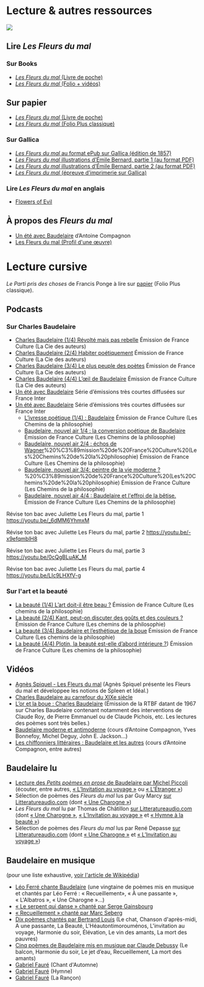 # Lecture & autres ressources
![](Charles_Baudelaire.jpg)

## Lire *Les Fleurs du mal*
### Sur Books
- [*Les Fleurs du mal* (Livre de poche)](https://books.apple.com/gb/book/les-fleurs-du-mal/id571940516)
- [*Les Fleurs du mal* (Folio + vidéos)](https://books.apple.com/gb/book/les-fleurs-du-mal-folio-vid%C3%A9o/id882922891)

## Sur papier
- [*Les Fleurs du mal* (Livre de poche)](https://www.amazon.co.uk/Fleurs-Du-Mal-Dans-Collection/dp/2266168541)
- [*Les Fleurs du mal* (Folio Plus classique)](https://www.amazon.co.uk/Fleurs-Du-Mal-Dans-Collection/dp/2266168541)

### Sur Gallica
- [*Les Fleurs du mal* au format ePub sur Gallica (édition de 1857)](https://gallica.bnf.fr/ark:/12148/bpt6k70861t.texteImage)
- [*Les Fleurs du mal* illustrations d’Émile Bernard, partie 1 (au format PDF)](https://gallica.bnf.fr/ark:/12148/bpt6k1512981t?rk=42918;4)
- [*Les Fleurs du mal* illustrations d’Émile Bernard, partie 2 (au format PDF)](https://gallica.bnf.fr/ark:/12148/bpt6k1512983n.image)
- [*Les Fleurs du mal* (épreuve d’imprimerie sur Gallica)](https://gallica.bnf.fr/ark:/12148/btv1b86108314/f23.image)

### Lire *Les Fleurs du mal* en anglais
- [Flowers of Evil](https://fleursdumal.org/)

## À propos des *Fleurs du mal*
- [Un été avec Baudelaire](https://books.apple.com/gb/book/un-%C3%A9t%C3%A9-avec-baudelaire/id1448202786) d’Antoine Compagnon
- [Les Fleurs du mal (Profil d'une œuvre)](https://www.amazon.co.uk/dp/240105474X/ref=cm_sw_r_cp_tai_IyAMDbC8CY8GZ)

# Lecture cursive
*Le Parti pris des choses* de Francis Ponge à lire sur [papier](https://www.amazon.co.uk/dp/2070389936/ref=cm_sw_r_cp_tai_FOUzDbHN0M9BF) (Folio Plus classique).

## Podcasts
### Sur Charles Baudelaire
- [Charles Baudelaire (1/4) Révolté mais pas rebelle](https://www.franceculture.fr/emissions/la-compagnie-des-auteurs/charles-baudelaire-14-revolte-mais-pas-rebelle) Émission de France Culture (La Cie des auteurs)
- [Charles Baudelaire (2/4) Habiter poétiquement](https://www.franceculture.fr/emissions/la-compagnie-des-auteurs/charles-baudelaire-24-habiter-poetiquement-0)	Émission de France Culture (La Cie des auteurs)
- [Charles Baudelaire (3/4) Le plus peuple des poètes](https://www.franceculture.fr/emissions/la-compagnie-des-auteurs/charles-baudelaire-34-le-plus-peuple-des-poetes)	Émission de France Culture (La Cie des auteurs)
- [Charles Baudelaire (4/4) L’œil de Baudelaire](https://www.franceculture.fr/emissions/la-compagnie-des-auteurs/charles-baudelaire-44-loeil-de-baudelaire) Émission de France Culture (La Cie des auteurs)
 - [Un été avec Baudelaire](https://www.franceinter.fr/emissions/un-ete-avec-baudelaire) Série d’émissions très courtes diffusées sur France Inter
- [Un été avec Baudelaire](https://www.franceinter.fr/emissions/un-ete-avec-baudelaire) Série d’émissions très courtes diffusées sur France Inter
  - [L’ivresse poétique (1/4) : Baudelaire](https://www.franceculture.fr/emissions/les-nouveaux-chemins-de-la-connaissance/l-ivresse-poetique-14-baudelaire) Émission de France Culture (Les Chemins de la philosophie)
  - [Baudelaire, nouvel air 1/4 : la conversion poétique de Baudelaire](https://www.franceculture.fr/emissions/les-nouveaux-chemins-de-la-connaissance/baudelaire-nouvel-air-14-la-conversion-poetique-de) Émission de France Culture (Les Chemins de la philosophie)
  - [Baudelaire, nouvel air 2/4 : échos de Wagner](https://www.franceculture.fr/emissions/les-nouveaux-chemins-de-la-connaissance/baudelaire-nouvel-air-24-echos-de-wagner)%20%C3%89mission%20de%20France%20Culture%20(Les%20Chemins%20de%20la%20philosophie) Émission de France Culture (Les Chemins de la philosophie)
  - [Baudelaire, nouvel air 3/4: peintre de la vie moderne ?](https://www.franceculture.fr/emissions/les-nouveaux-chemins-de-la-connaissance/baudelaire-nouvel-air-34-peintre-de-la-vie-moderne)%20%C3%89mission%20de%20France%20Culture%20(Les%20Chemins%20de%20la%20philosophie) Émission de France Culture (Les Chemins de la philosophie)
  - [Baudelaire, nouvel air 4/4 : Baudelaire et l'effroi de la bêtise.](https://www.franceculture.fr/emissions/les-nouveaux-chemins-de-la-connaissance/baudelaire-nouvel-air-44-baudelaire-et-leffroi-de) Émission de France Culture (Les Chemins de la philosophie)

Révise ton bac avec Juliette Les Fleurs du mal, partie 1
https://youtu.be/_6dMM6YhmxM

Révise ton bac avec Juliette Les Fleurs du mal, partie 2
https://youtu.be/-x9efqmblH8

Révise ton bac avec Juliette Les Fleurs du mal, partie 3
https://youtu.be/0cQgBLuAK_M

Révise ton bac avec Juliette Les Fleurs du mal, partie 4
https://youtu.be/LIc9LHXfV-g

### Sur l'art et la beauté
- [La beauté (1/4) L’art doit-il être beau ?](https://www.franceculture.fr/emissions/les-chemins-de-la-philosophie/la-beaute-14-lart-doit-il-etre-beau) Émission de France Culture (Les chemins de la philosophie)
- [La beauté (2/4) Kant, peut-on discuter des goûts et des couleurs ?](https://www.franceculture.fr/emissions/les-chemins-de-la-philosophie/la-beaute-24-kant-peut-discuter-des-gouts-et-des-couleurs)		Émission de France Culture (Les chemins de la philosophie)	
- [La beauté (3/4) Baudelaire et l’esthétique de la boue](https://www.franceculture.fr/emissions/les-chemins-de-la-philosophie/la-beaute-34-baudelaire-et-lesthetique-de-la-boue) Émission de France Culture (Les chemins de la philosophie)
- [La beauté (4/4) Plotin, la beauté est-elle d’abord intérieure ?](https://www.franceculture.fr/emissions/les-chemins-de-la-philosophie/la-beaute-44-plotin-la-beaute-est-elle-dabord-interieure))		Émission de France Culture (Les chemins de la philosophie)

## Vidéos
  - [Agnès Spiquel - Les Fleurs du mal](https://youtu.be/l_mEZnxKLg8) (Agnès Spiquel présente les Fleurs du mal et développee les notions de Spleen et Idéal.)
  - [Charles Baudelaire au carrefour du XIXe siècle](https://youtu.be/piql4FNccaY)
  - [L’or et la boue : Charles Baudelaire](https://youtu.be/jjHSNH5dWQ4) (Émission de la RTBF datant de 1967 sur Charles Baudelaire contenant notamment des interventions de Claude Roy, de Pierre Emmanuel ou de Claude Pichois, etc. Les lectures des poèmes sont très belles.)
- [Baudelaire moderne et antimoderne](https://www.college-de-france.fr/site/antoine-compagnon/course-2012-01-03-16h30.htm) (cours d’Antoine Compagnon, Yves Bonnefoy, Michel Deguy, John E. Jackson...)
- [Les chiffonniers littéraires : Baudelaire et les autres](https://www.college-de-france.fr/site/antoine-compagnon/seminar-2016-01-12-17h30.htm) (cours d’Antoine Compagnon, entre autres)

## Baudelaire lu
- [Lecture des _Petits poèmes en prose_ de Baudelaire par Michel Piccoli](https://www.youtube.com/playlist?list=OLAK5uy_kIwPcG6KApIPWmLVhW9c-rV16GefoRKfc) (écouter, entre autres, [« L’Invitation au voyage »](https://youtu.be/6Ujx1z8PU2I) ou [« L’Étranger »](https://youtu.be/vPyWr2KEAMQ))
- Sélection de poèmes des *Fleurs du mal* lus par Guy Marcy [sur Litteratureaudio.com](http://www.litteratureaudio.com/livre-audio-gratuit-mp3/baudelaire-charles-les-fleurs-du-mal-poemes-selection.html) (dont [« Une Charogne »](http://www.litteratureaudio.org/mp3/Charles_Baudelaire_-_Les_fleurs_du_mal_10_une_charogne.mp3))
- *Les Fleurs du mal* lu par Thomas de Châtillon [sur Litteratureaudio.com](http://www.litteratureaudio.com/livre-audio-gratuit-mp3/baudelaire-charles-les-fleurs-du-mal.html) (dont [« Une Charogne »](http://www.litteratureaudio.net/mp3/Charles_Baudelaire_-_Les_Fleurs_du_mal_P1_029_Une_charogne.mp3), [« L’Invitation au voyage »](http://www.litteratureaudio.net/mp3/Charles_Baudelaire_-_Les_Fleurs_du_mal_P1_053_L_Invitation_au_voyage.mp3) et [« Hymne à la beauté »](http://www.litteratureaudio.net/mp3/Charles_Baudelaire_-_Les_Fleurs_du_mal_P1_021_Hymne_a_la_beaute.mp3))
- Sélection de poèmes des *Fleurs du mal* lus par René Depasse [sur Litteratureaudio.com](http://www.litteratureaudio.com/livre-audio-gratuit-mp3/charles-baudelaire-les-fleurs-du-mal-selection.html) (dont [« Une Charogne »](http://www.litteratureaudio.net/mp3/Charles_Baudelaire_-_Les_Fleurs_du_Mal_Une_charogne.mp3) et [« L’Invitation au voyage »](http://www.litteratureaudio.net/mp3/Charles_Baudelaire_-_Les_Fleurs_du_Mal_Invitation_au_voyage.mp3))

## Baudelaire en musique
(pour une liste exhaustive, [voir l'article de Wikipédia](https://fr.wikipedia.org/wiki/Mise_en_musique_des_po%C3%A8mes_de_Charles_Baudelaire))

  - [Léo Ferré chante Baudelaire](https://www.youtube.com/playlist?list=PL8nAnrHwnKRoXfSy_XL2PBh3Hb5Id5J_C) (une vingtaine de poèmes mis en musique et chantés par Léo Ferré : « Recueillement», « À une passante », « L'Albatros », « Une Charogne »...)
  - [« Le serpent qui danse » chanté par Serge Gainsbourg](https://youtu.be/Wdp1kI5sA6Y)
  - [« Recueillement » chanté par Marc Seberg](https://youtu.be/28m1OdXQ2L0)
  - [Dix poèmes chantés par Bertrand Louis](https://www.youtube.com/playlist?list=OLAK5uy_mLyQUaGbItYQEVfAHuhZ7T1b6_FwdS8ac) (Le chat, Chanson d'après-midi, A une passante, La Beauté, L'Héautontimorouménos, L'invitation au voyage, Harmonie du soir, Élévation, Le vin des amants, La mort des pauvres)
  - [Cinq poèmes de Baudelaire mis en musique par Claude Debussy](https://youtu.be/cvdk0n_0Po4) (Le balcon, Harmonie du soir, Le jet d’eau, Recueillement, La mort des amants)
  - [Gabriel Fauré](https://youtu.be/_EHg_OK3hzo) (Chant d'Automne)
  - [Gabriel Fauré](https://youtu.be/2fcfOKCsITk) (Hymne)
  - [Gabriel Fauré](https://www.youtube.com/playlist?list=RDlqGN9uShmYc) (La Rançon)
